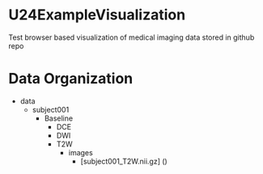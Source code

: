 # U24ExampleVisualization
Test browser based visualization of medical imaging data stored in github repo

# Data Organization

* data
    * subject001
        * Baseline
            * DCE
            * DWI
            * T2W
                * images
                    * [subject001_T2W.nii.gz] ()
            
            